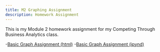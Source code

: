 ```yaml
---
title: M2 Graphing Assignment
description: Homework Assignment 
---
```


This is my Module 2 homework assignment for my Competing Through Business Analytics class. 


-[Basic Graph Assignment (html)](BasicGraphAssignment.html)
-[Basic Graph Assignment (ipynd)](BasicGraphAssignment.ipynd)
